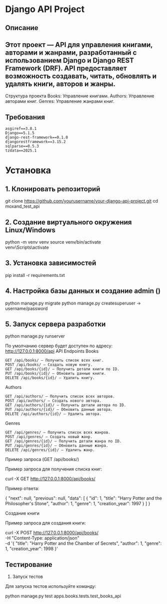 # Django API Project

## Описание

## Этот проект — API для управления книгами, авторами и жанрами, разработанный с использованием Django и Django REST Framework (DRF). API предоставляет возможность создавать, читать, обновлять и удалять книги, авторов и жанры.

Структура проекта
Books: Управление книгами.
Authors: Управление авторами книг.
Genres: Управление жанрами книг.

## Требования

    asgiref==3.8.1
    Django==5.1.5
    django-rest-framework==0.1.0
    djangorestframework==3.15.2
    sqlparse==0.5.3
    tzdata==2025.1

# Установка

## 1. Клонировать репозиторий

git clone https://github.com/yourusername/your-django-api-project.git
cd moxand_test_api

## 2. Создание виртуального окружения Linux/Windows

python -m venv venv
source venv/bin/activate  
venv\Scripts\activate

## 3. Установка зависимостей

pip install -r requirements.txt

## 4. Настройка базы данных и создание admin ()

python manage.py migrate
python manage.py createsuperuser -> username/password

## 5. Запуск серверa разработки

python manage.py runserver

По умолчанию сервер будет доступен по адресу: http://127.0.0.1:8000/api
API Endpoints
Books

    GET /api/books/ — Получить список всех книг.
    POST /api/books/ — Создать новую книгу.
    GET /api/books/{id}/ — Получить детали книги по ID.
    PUT /api/books/{id}/ — Обновить данные книги.
    DELETE /api/books/{id}/ — Удалить книгу.

Authors

    GET /api/authors/ — Получить список всех авторов.
    POST /api/authors/ — Создать нового автора.
    GET /api/authors/{id}/ — Получить детали автора по ID.
    PUT /api/authors/{id}/ — Обновить данные автора.
    DELETE /api/authors/{id}/ — Удалить автора.

Genres

    GET /api/genres/ — Получить список всех жанров.
    POST /api/genres/ — Создать новый жанр.
    GET /api/genres/{id}/ — Получить детали жанра по ID.
    PUT /api/genres/{id}/ — Обновить данные жанра.
    DELETE /api/genres/{id}/ — Удалить жанр.

Пример запроса (GET /api/books/)

Пример запроса для получения списка книг:

curl -X GET http://127.0.0.1:8000/api/books/

Пример ответа:

{
"next": null,
"previous": null,
"data": [
{
"id": 1,
"title": "Harry Potter and the Philosopher's Stone",
"author": 1,
"genre": 1,
"creation_year": 1997
}
]
}

Создание книги

Пример запроса для создания книги:

curl -X POST http://127.0.0.1:8000/api/books/ \
-H "Content-Type: application/json" \
-d '{
"title": "Harry Potter and the Chamber of Secrets",
"author": 1,
"genre": 1,
"creation_year": 1998
}'

## Тестирование

1. Запуск тестов

Для запуска тестов используйте команду:

python manage.py test apps.books.tests.test_books_api
